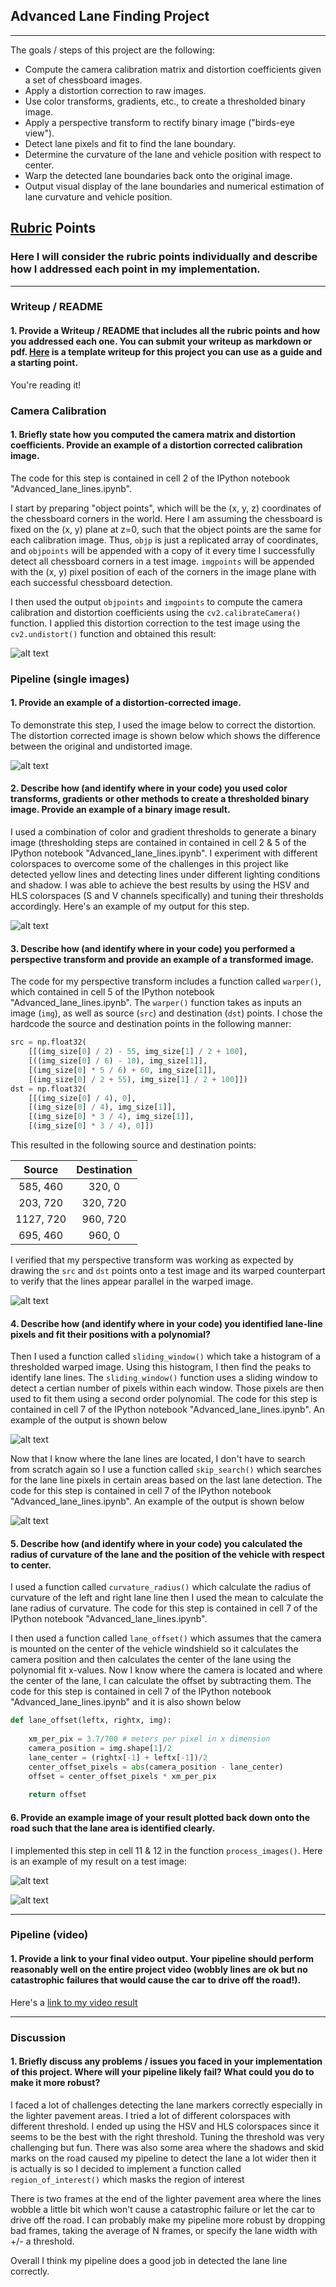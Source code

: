 ## **Advanced Lane Finding Project**

---

The goals / steps of this project are the following:

* Compute the camera calibration matrix and distortion coefficients given a set of chessboard images.
* Apply a distortion correction to raw images.
* Use color transforms, gradients, etc., to create a thresholded binary image.
* Apply a perspective transform to rectify binary image ("birds-eye view").
* Detect lane pixels and fit to find the lane boundary.
* Determine the curvature of the lane and vehicle position with respect to center.
* Warp the detected lane boundaries back onto the original image.
* Output visual display of the lane boundaries and numerical estimation of lane curvature and vehicle position.

[//]: # (Image References)

[image1]: ./examples/undistort_output.png "Undistorted"
[image2]: ./examples/img_undistort_output.png "Undistorted"
[image3]: ./examples/binary_combo_example.jpg "Binary Example"
[image4]: ./examples/warped_straight_lines.jpg "Warp Example"
[image5]: ./examples/color_fit_lines.jpg "Fit Visual"
[image6]: ./examples/skip_color_fit_lines.jpg "Fit Visual"
[image7]: ./examples/output_straight_lines1.jpg "Output"
[image8]: ./examples/output_test1.jpg "Output"
[video1]: ./project_video.mp4 "Video"

## [Rubric](https://review.udacity.com/#!/rubrics/571/view) Points

### Here I will consider the rubric points individually and describe how I addressed each point in my implementation.  

---

### Writeup / README

#### 1. Provide a Writeup / README that includes all the rubric points and how you addressed each one.  You can submit your writeup as markdown or pdf.  [Here](https://github.com/udacity/CarND-Advanced-Lane-Lines/blob/master/writeup_template.md) is a template writeup for this project you can use as a guide and a starting point.  

You're reading it!

### Camera Calibration

#### 1. Briefly state how you computed the camera matrix and distortion coefficients. Provide an example of a distortion corrected calibration image.

The code for this step is contained in cell 2 of the IPython notebook "Advanced_lane_lines.ipynb".  

I start by preparing "object points", which will be the (x, y, z) coordinates of the chessboard corners in the world. Here I am assuming the chessboard is fixed on the (x, y) plane at z=0, such that the object points are the same for each calibration image.  Thus, `objp` is just a replicated array of coordinates, and `objpoints` will be appended with a copy of it every time I successfully detect all chessboard corners in a test image.  `imgpoints` will be appended with the (x, y) pixel position of each of the corners in the image plane with each successful chessboard detection.  

I then used the output `objpoints` and `imgpoints` to compute the camera calibration and distortion coefficients using the `cv2.calibrateCamera()` function.  I applied this distortion correction to the test image using the `cv2.undistort()` function and obtained this result: 

![alt text][image1]

### Pipeline (single images)

#### 1. Provide an example of a distortion-corrected image.

To demonstrate this step, I used the image below to correct the distortion. The distortion corrected image is shown below which shows the difference between the original and undistorted image.

![alt text][image2]

#### 2. Describe how (and identify where in your code) you used color transforms, gradients or other methods to create a thresholded binary image.  Provide an example of a binary image result.

I used a combination of color and gradient thresholds to generate a binary image (thresholding steps are contained in contained in cell 2 & 5 of the IPython notebook "Advanced_lane_lines.ipynb". I experiment with different colorspaces to overcome some of the challenges in this project like detected yellow lines and detecting lines under different lighting conditions and shadow. I was able to achieve the best results by using the HSV and HLS colorspaces (S and V channels specifically) and tuning their thresholds accordingly. Here's an example of my output for this step.

![alt text][image3]

#### 3. Describe how (and identify where in your code) you performed a perspective transform and provide an example of a transformed image.

The code for my perspective transform includes a function called `warper()`, which contained in cell 5 of the IPython notebook "Advanced_lane_lines.ipynb". The `warper()` function takes as inputs an image (`img`), as well as source (`src`) and destination (`dst`) points.  I chose the hardcode the source and destination points in the following manner:

```python
src = np.float32(
    [[(img_size[0] / 2) - 55, img_size[1] / 2 + 100],
    [((img_size[0] / 6) - 10), img_size[1]],
    [(img_size[0] * 5 / 6) + 60, img_size[1]],
    [(img_size[0] / 2 + 55), img_size[1] / 2 + 100]])
dst = np.float32(
    [[(img_size[0] / 4), 0],
    [(img_size[0] / 4), img_size[1]],
    [(img_size[0] * 3 / 4), img_size[1]],
    [(img_size[0] * 3 / 4), 0]])
```

This resulted in the following source and destination points:

| Source        | Destination   | 
|:-------------:|:-------------:| 
| 585, 460      | 320, 0        | 
| 203, 720      | 320, 720      |
| 1127, 720     | 960, 720      |
| 695, 460      | 960, 0        |

I verified that my perspective transform was working as expected by drawing the `src` and `dst` points onto a test image and its warped counterpart to verify that the lines appear parallel in the warped image.

![alt text][image4]

#### 4. Describe how (and identify where in your code) you identified lane-line pixels and fit their positions with a polynomial?

Then I used a function called `sliding_window()` which take a histogram of a thresholded warped image. Using this histogram, I then find the peaks to identify lane lines. The `sliding_window()` function uses a sliding window to detect a certian number of pixels within each window. Those pixels are then used to fit them using a second order polynomial. The code for this step is contained in cell 7 of the IPython notebook "Advanced_lane_lines.ipynb". An example of the output is shown below

![alt text][image5]

Now that I know where the lane lines are located, I don't have to search from scratch again so I use a function called `skip_search()` which searches for the lane line pixels in certain areas based on the last lane detection. The code for this step is contained in cell 7 of the IPython notebook "Advanced_lane_lines.ipynb". An example of the output is shown below

![alt text][image6]

#### 5. Describe how (and identify where in your code) you calculated the radius of curvature of the lane and the position of the vehicle with respect to center.

I used a function called `curvature_radius()` which calculate the radius of curvature of the left and right lane line then I used the mean to calculate the lane radius of curvature. The code for this step is contained in cell 7 of the IPython notebook "Advanced_lane_lines.ipynb". 

I then used a function called `lane_offset()` which assumes that the camera is mounted on the center of the vehicle windshield so it calculates the camera position and then calculates the center of the lane using the polynomial fit x-values. Now I know where the camera is located and where the center of the lane, I can calculate the offset by subtracting them. The code for this step is contained in cell 7 of the IPython notebook "Advanced_lane_lines.ipynb" and it is also shown below
```python
def lane_offset(leftx, rightx, img):
    
    xm_per_pix = 3.7/700 # meters per pixel in x dimension
    camera_position = img.shape[1]/2
    lane_center = (rightx[-1] + leftx[-1])/2
    center_offset_pixels = abs(camera_position - lane_center)
    offset = center_offset_pixels * xm_per_pix
    
    return offset
```

#### 6. Provide an example image of your result plotted back down onto the road such that the lane area is identified clearly.

I implemented this step in cell 11 & 12 in the function `process_images()`.  Here is an example of my result on a test image:

![alt text][image7]

![alt text][image8]

---

### Pipeline (video)

#### 1. Provide a link to your final video output.  Your pipeline should perform reasonably well on the entire project video (wobbly lines are ok but no catastrophic failures that would cause the car to drive off the road!).

Here's a [link to my video result](./project_video_output.mp4)

---

### Discussion

#### 1. Briefly discuss any problems / issues you faced in your implementation of this project.  Where will your pipeline likely fail?  What could you do to make it more robust?

I faced a lot of challenges detecting the lane markers correctly especially in the lighter pavement areas. I tried a lot of different colorspaces with different threshold. I ended up using the HSV and HLS colorspaces since it seems to be the best with the right threshold. Tuning the threshold was very challenging but fun. There was also some area where the shadows and skid marks on the road caused my pipeline to detect the lane a lot wider then it is actually is so I decided to implement a function called `region_of_interest()` which masks the region of interest

There is two frames at the end of the lighter pavement area where the lines wobble a little bit which won't cause a catastrophic failure or let the car to drive off the road. I can probably make my pipeline more robust by dropping bad frames, taking the average of N frames, or specify the lane width with +/- a threshold. 

Overall I think my pipeline does a good job in detected the lane line correctly.
